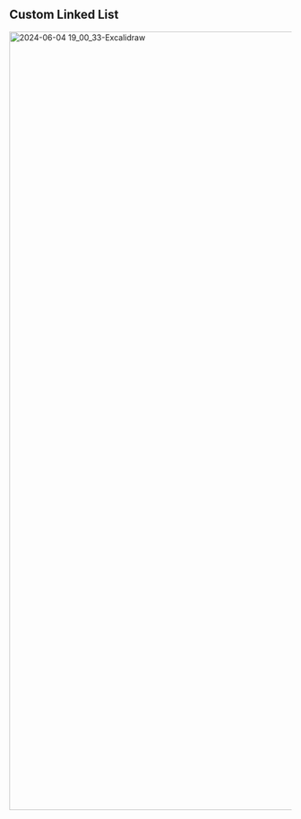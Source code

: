 ## Custom Linked List


<img width="1390" alt="2024-06-04 19_00_33-Excalidraw" src="https://github.com/svetlanasieber/Software-Engineering--Path-SoftUni/assets/135451084/2c16c3f0-abb1-45ab-a97e-923cc1871614">
